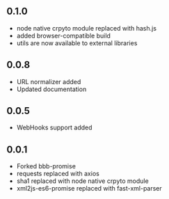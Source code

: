 ## 0.1.0

- node native crpyto module replaced with hash.js
- added browser-compatible build
- utils are now available to external libraries

## 0.0.8

- URL normalizer added
- Updated documentation

## 0.0.5

- WebHooks support added

## 0.0.1

- Forked bbb-promise
- requests replaced with axios
- sha1 replaced with node native crpyto module
- xml2js-es6-promise replaced with fast-xml-parser 